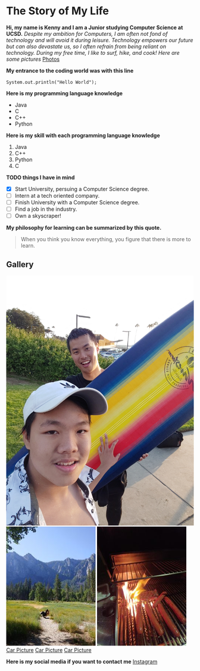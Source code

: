 # The Story of My Life

**Hi, my name is Kenny and I am a Junior studying Computer Science at UCSD.**
*Despite my ambition for Computers, I am often not fond of technology and will avoid it during leisure.*
*Technology empowers our future but can also devastate us, so I often refrain from being reliant on technology.*
*During my free time, I like to surf, hike, and cook! Here are some pictures*
[Photos](#gallery)

**My entrance to the coding world was with this line**
```
System.out.println("Hello World");
```
**Here is my programming language knowledge**
- Java
- C
- C++
- Python

**Here is my skill with each programming language knowledge**
1. Java
2. C++
3. Python
4. C

**TODO things I have in mind**
- [x] Start University, persuing a Computer Science degree.
- [ ] Intern at a tech oriented company.
- [ ] Finish University with a Computer Science degree.
- [ ] Find a job in the industry.
- [ ] Own a skyscraper!

**My philosophy for learning can be summarized by this quote.**
> When you think you know everything, you figure that there is more to learn.

## Gallery 
![Surf](pictures/1.jpg)
![Hike](pictures/2.jpg)
![Food](pictures/5.jpg)
[Car Picture](pictures/6.jpg)
[Car Picture](pictures/3.jpg)
[Car Picture](pictures/4.jpg)

**Here is my social media if you want to contact me**
[Instagram](https://www.instagram.com/kennyy.kool/?hl=en)